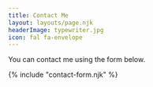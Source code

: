 ```yaml
---
title: Contact Me
layout: layouts/page.njk
headerImage: typewriter.jpg
icon: fal fa-envelope
---
```


You can contact me using the form below.

 {% include "contact-form.njk" %}
